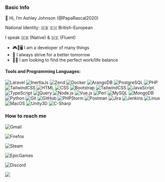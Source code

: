 ### Basic Info
🙋 Hi, I’m Ashley Johnson (@PapaRascal2020)

National Identity: 🇬🇧 🇪🇺 British-European

I speak 🇬🇧 (Native) & 🇩🇪 (Fluent)

- 🎮📱🖥️ I am a developer of many things
- 🌱 I always strive for a better tomorrow
- 🏃‍♂️ I am looking to find the perfect work/life balance

#### Tools and Programming Languages:
 
![Laravel](https://img.shields.io/badge/-Laravel-05122A?style=flat&logo=Laravel)
![InertiaJs](https://img.shields.io/badge/-InertiaJs-05122A?style=flat&logo=javascript)
![Zend](https://img.shields.io/badge/-Zend-05122A?style=flat&logo=Zend)
![Docker](https://img.shields.io/badge/-Docker-05122A?style=flat&logo=docker)
![ArangoDB](https://img.shields.io/badge/-ArangoDB-05122A?style=flat&logo=arangodb)
![PostgreSQL](https://img.shields.io/badge/-PostgreSQL-05122A?style=flat&logo=postgresql)
![PHP](https://img.shields.io/badge/-PHP-05122A?style=flat&logo=php)
![TailwindCSS](https://img.shields.io/badge/-TailwindCSS-05122A?style=flat&logo=TailwindCSS)
![HTML](https://img.shields.io/badge/-HTML-05122A?style=flat&logo=HTML5)
![CSS](https://img.shields.io/badge/-CSS-05122A?style=flat&logo=CSS3&logoColor=1572B6)
![Bootstrap](https://img.shields.io/badge/-Bootstrap-05122A?style=flat&logo=bootstrap&logoColor=563D7C)
![TailwindCSS](https://img.shields.io/badge/-TailwindCSS-05122A?style=flat&logo=tailwindcss)
![JavaScript](https://img.shields.io/badge/-JavaScript-05122A?style=flat&logo=javascript)
![TypeScript](https://img.shields.io/badge/-TypeScript-05122A?style=flat&logo=typescript)
![jQuery](https://img.shields.io/badge/-jQuery-05122A?style=flat&logo=jquery&logoColor=4479A1)
![Node.js](https://img.shields.io/badge/-Node.js-05122A?style=flat&logo=node.js)
![Vue.js](https://img.shields.io/badge/-Vue.js-05122A?style=flat&logo=vue.js)
![Perl](https://img.shields.io/badge/-Perl-05122A?style=flat&logo=perl&logoColor=39457E)
![MySQL](https://img.shields.io/badge/-MySQL-05122A?style=flat&logo=mysql&logoColor=4479A1)
![MongoDB](https://img.shields.io/badge/-MongoDB-05122A?style=flat&logo=mongodb)
![Python](https://img.shields.io/badge/-Python-05122A?style=flat&logo=python)
![Git](https://img.shields.io/badge/-Git-05122A?style=flat&logo=git)
![GitHub](https://img.shields.io/badge/-GitHub-05122A?style=flat&logo=github)
![PHPStorm](https://img.shields.io/badge/-PHPStorm-05122A?style=flat&logo=PHPStorm&logoColor=007ACC)
![Postman](https://img.shields.io/badge/-Postman-05122A?style=flat&logo=postman)
![Jira](https://img.shields.io/badge/-Jira-05122A?style=flat&logo=jira&logoColor=247FF7)
![Jenkins](https://img.shields.io/badge/-Jenkins-05122A?style=flat&logo=jenkins&logoColor=247FF7)
![Linux](https://img.shields.io/badge/-Linux-05122A?style=flat&logo=linux)
![MacOS](https://img.shields.io/badge/-Mac-05122A?style=flat&logo=apple)
![Unity3D](https://img.shields.io/badge/-Unity-05122A?style=flat&logo=unity)
![C-Sharp](https://img.shields.io/badge/-C%20Sharp-05122A?style=flat&logo=c#)

### How to reach me

![Gmail](https://img.shields.io/badge/-social@ashleyjohnson.co.uk-05122A?style=flat&logo=gmail)

![Firefox](https://img.shields.io/badge/-http://www.ashleyjohnson.co.uk-05122A?style=flat&logo=Firefox)

![Steam](https://img.shields.io/badge/-PapaKinRascal-05122A?style=flat&logo=steam)

![EpicGames](https://img.shields.io/badge/-PapaKinRascal-05122A?style=flat&logo=epicgames)

![Discord](https://img.shields.io/badge/-paparascal2020-05122A?style=flat&logo=discord)

![](https://komarev.com/ghpvc/?username=paparascal2020&color=green&base=1456)

